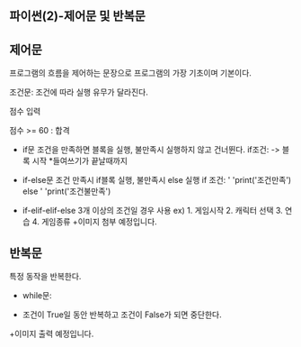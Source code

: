 ## 파이썬(2)-제어문 및 반복문

## 제어문

프로그램의 흐름을 제어하는 문장으로 프로그램의 가장 기초이며 기본이다.


조건문: 조건에 따라 실행 유무가 달라진다.

점수 입력

점수 >= 60 : 합격


- if문
조건을 만족하면 블록을 실행, 불만족시 실행하지 않고 건너뛴다.
if조건: -> 블록 시작
*들여쓰기가 끝날때까지

- if-else문
조건 만족시 if블록 실행, 불만족시 else 실행
if 조건:
' 'print('조건만족')
else
' 'print('조건불만족')

- if-elif-elif-else
3개 이상의 조건일 경우 사용
ex) 1. 게임시작 2. 캐릭터 선택 3. 연습 4. 게임종류
+이미지 첨부 예정입니다.


## 반복문


특정 동작을 반복한다.


- while문:

- 조건이 True일 동안 반복하고 조건이 False가 되면 중단한다.

+이미지 출력 예정입니다.
